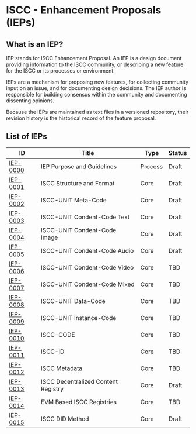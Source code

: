 # ISCC - Enhancement Proposals (IEPs)

## What is an IEP?

IEP stands for ISCC Enhancement Proposal. An IEP is a design document providing information to the
ISCC community, or describing a new feature for the ISCC or its processes or environment.

IEPs are a mechanism for proposing new features, for collecting community input on an issue, and for
documenting design decisions. The IEP author is responsible for building consensus within the
community and documenting dissenting opinions.

Because the IEPs are maintained as text files in a versioned repository, their revision history is
the historical record of the feature proposal.

## List of IEPs

| ID                           | Title                               | Type    | Status |
|------------------------------|-------------------------------------|---------|--------|
| [IEP-0000](ieps/iep-0000.md) | IEP Purpose and Guidelines          | Process | Draft  |
| [IEP-0001](ieps/iep-0001.md) | ISCC Structure and Format           | Core    | Draft  |
| [IEP-0002](ieps/iep-0002.md) | ISCC-UNIT Meta-Code                 | Core    | Draft  |
| [IEP-0003](ieps/iep-0003.md) | ISCC-UNIT Condent-Code Text         | Core    | Draft  |
| [IEP-0004](ieps/iep-0004.md) | ISCC-UNIT Condent-Code Image        | Core    | Draft  |
| [IEP-0005](ieps/iep-0005.md) | ISCC-UNIT Condent-Code Audio        | Core    | Draft  |
| [IEP-0006](ieps/iep-0006.md) | ISCC-UNIT Condent-Code Video        | Core    | TBD    |
| [IEP-0007](ieps/iep-0007.md) | ISCC-UNIT Condent-Code Mixed        | Core    | TBD    |
| [IEP-0008](ieps/iep-0008.md) | ISCC-UNIT Data-Code                 | Core    | TBD    |
| [IEP-0009](ieps/iep-0009.md) | ISCC-UNIT Instance-Code             | Core    | TBD    |
| [IEP-0010](ieps/iep-0010.md) | ISCC-CODE                           | Core    | TBD    |
| [IEP-0011](ieps/iep-0011.md) | ISCC-ID                             | Core    | TBD    |
| [IEP-0012](ieps/iep-0012.md) | ISCC Metadata          | Core    | TBD    |
| [IEP-0013](ieps/iep-0013.md) | ISCC Decentralized Content Registry | Core    | Draft  |
| [IEP-0014](ieps/iep-0014.md) | EVM Based ISCC Registries           | Core    | TBD    |
| [IEP-0015](ieps/iep-0015.md) | ISCC DID Method                     | Core    | Draft  |
